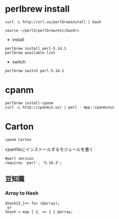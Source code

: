 # perlbrew install

```install
curl -L http://xrl.us/perlbrewinstall | bash
```

```.bashrc
source ~/perl5/perlbrew/etc/bashrc
```

* install

```perl_install
perlbrew install perl-5.14.1
perlbrew available list
```

* switch

```perl_switch
perlbrew switch perl-5.14.1
```

# cpanm

```install
perlbrew install-cpanm
curl -L http://cpanmin.us/ | perl - App::cpanminus
```

# Carton

```
cpanm Carton
```

cpanfileにインストールするモジュールを書く

```cpanfile
#perl version
requires 'perl', '5.16.3';

````


## 豆知識
### Array to Hash

```  
$hash{$_}++ for (@array);
 or
%hash = map { $_ => 1 } @array;
```

